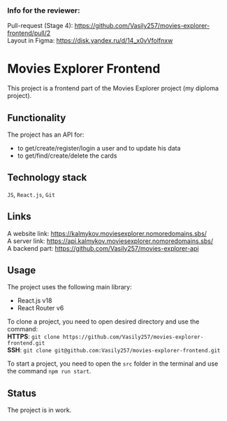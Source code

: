 ### Info for the reviewer:
Pull-request (Stage 4): https://github.com/Vasily257/movies-explorer-frontend/pull/2  
Layout in Figma: https://disk.yandex.ru/d/14_x0vVfolfnxw  

# Movies Explorer Frontend
This project is a frontend part of the Movies Explorer project (my diploma project).

## Functionality  
The project has an API for:  
- to get/create/register/login a user and to update his data  
- to get/find/create/delete the cards  

## Technology stack  
`JS`, `React.js`, `Git`  
  
## Links  
A website link: https://kalmykov.moviesexplorer.nomoredomains.sbs/  
A server link: https://api.kalmykov.moviesexplorer.nomoredomains.sbs/  
A backend part: https://github.com/Vasily257/movies-explorer-api  
   
## Usage  
The project uses the following main library:  
- React.js v18  
- React Router v6 

To clone a project, you need to open desired directory and use the command:  
**HTTPS**: `git clone https://github.com/Vasily257/movies-explorer-frontend.git`  
**SSH**: `git clone git@github.com:Vasily257/movies-explorer-frontend.git`  

To start a project, you need to open the `src` folder in the terminal and use the command `npm run start`.
  
## Status
The project is in work.

